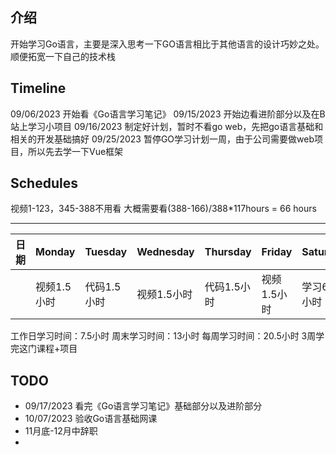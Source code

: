 ## 介绍
开始学习Go语言，主要是深入思考一下GO语言相比于其他语言的设计巧妙之处。顺便拓宽一下自己的技术栈

## Timeline
09/06/2023 开始看《Go语言学习笔记》
09/15/2023 开始边看进阶部分以及在B站上学习小项目
09/16/2023 制定好计划，暂时不看go web，先把go语言基础和相关的开发基础搞好
09/25/2023 暂停GO学习计划一周，由于公司需要做web项目，所以先去学一下Vue框架

## Schedules
视频1-123，345-388不用看
大概需要看(388-166)/388*117hours = 66 hours

-------
|日期|Monday|Tuesday|Wednesday|Thursday|Friday|Saturday|Sunday|
|  ----  | ----  |  ----  | ----  |  ----  | ----  |  ----  | ----  |
|   | 视频1.5小时|  代码1.5小时  | 视频1.5小时  |  代码1.5小时  | 视频1.5小时  |  学习6.5小时  | 学习6.5小时 |

工作日学习时间：7.5小时
周末学习时间：13小时
每周学习时间：20.5小时
3周学完这门课程+项目

## TODO
- 09/17/2023 看完《Go语言学习笔记》基础部分以及进阶部分
- 10/07/2023 验收Go语言基础网课
- 11月底-12月中辞职
- 